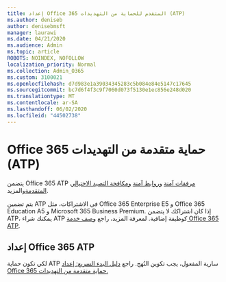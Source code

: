 ```yaml
---
title: إعداد Office 365 المتقدم للحماية من التهديدات (ATP)
ms.author: deniseb
author: denisebmsft
manager: laurawi
ms.date: 04/21/2020
ms.audience: Admin
ms.topic: article
ROBOTS: NOINDEX, NOFOLLOW
localization_priority: Normal
ms.collection: Admin_O365
ms.custom: 3100021
ms.openlocfilehash: d7d983e1a39034345283c5b084e84e5147c17645
ms.sourcegitcommit: bc7d6f4f3c9f7060d073f5130e1ec856e248d020
ms.translationtype: MT
ms.contentlocale: ar-SA
ms.lasthandoff: 06/02/2020
ms.locfileid: "44502738"
---
```

# <a name="office-365-advanced-threat-protection-atp"></a>Office 365 حماية متقدمة من التهديدات (ATP)

يتضمن Office 365 ATP [مرفقات آمنة](https://docs.microsoft.com/microsoft-365/security/office-365-security/atp-safe-attachments) [وروابط آمنة](https://docs.microsoft.com/microsoft-365/security/office-365-security/atp-safe-links) [ومكافحة التصيد الاحتيالي المتقدمة](https://docs.microsoft.com/microsoft-365/security/office-365-security/atp-anti-phishing)والمزيد. 

يتم تضمين ATP في الاشتراكات، مثل Office 365 Enterprise E5 و Office 365 Education A5 و Microsoft 365 Business Premium. إذا كان اشتراكك لا يتضمن ATP، يمكنك شراء ATP كوظيفة إضافية. لمعرفة المزيد، راجع [وصف خدمة Office 365 ATP](https://docs.microsoft.com/office365/servicedescriptions/office-365-advanced-threat-protection-service-description).

## <a name="set-up-office-365-atp"></a>إعداد Office 365 ATP

لكي تكون حماية ATP سارية المفعول، يجب تكوين النُهج. راجع [دليل البدء السريع: إعداد Office 365 حماية متقدمة من التهديدات.](https://docs.microsoft.com/office365/securitycompliance/checklist-atp-setup)

